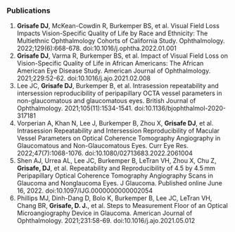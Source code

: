 ### Publications

1. **Grisafe DJ**, McKean-Cowdin R, Burkemper BS, et al. Visual Field Loss Impacts Vision-Specific Quality of Life by Race and Ethnicity: The Multiethnic Ophthalmology Cohorts of California Study. Ophthalmology. 2022;129(6):668-678. doi:10.1016/j.ophtha.2022.01.001
2. **Grisafe DJ**, Varma R, Burkemper BS, et al. Impact of Visual Field Loss on Vision-Specific Quality of Life in African Americans: The African American Eye Disease Study. American Journal of Ophthalmology. 2021;229:52-62. doi:10.1016/j.ajo.2021.02.008
3. Lee JC, **Grisafe DJ**, Burkemper B, et al. Intrasession repeatability and intersession reproducibility of peripapillary OCTA vessel parameters in non-glaucomatous and glaucomatous eyes. British Journal of Ophthalmology. 2021;105(11):1534-1541. doi:10.1136/bjophthalmol-2020-317181
4. Vorperian A, Khan N, Lee J, Burkemper B, Zhou X, **Grisafe DJ**, et al. Intrasession Repeatability and Intersession Reproducibility of Macular Vessel Parameters on Optical Coherence Tomography Angiography in Glaucomatous and Non-Glaucomatous Eyes. Curr Eye Res. 2022;47(7):1068-1076. doi:10.1080/02713683.2022.2061004
5. Shen AJ, Urrea AL, Lee JC, Burkemper B, LeTran VH, Zhou X, Chu Z, **Grisafe, DJ**, et al. Repeatability and Reproducibility of 4.5 by 4.5 mm Peripapillary Optical Coherence Tomography Angiography Scans in Glaucoma and Nonglaucoma Eyes. J Glaucoma. Published online June 16, 2022. doi:10.1097/IJG.0000000000002054
6. Phillips MJ, Dinh-Dang D, Bolo K, Burkemper B, Lee JC, LeTran VH, Chang BR, **Grisafe, D. J.**, et al. Steps to Measurement Floor of an Optical Microangiography Device in Glaucoma. American Journal of Ophthalmology. 2021;231:58-69. doi:10.1016/j.ajo.2021.05.012